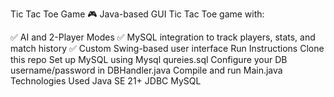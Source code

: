 Tic Tac Toe Game 🎮
Java-based GUI Tic Tac Toe game with:

✅ AI and 2-Player Modes
✅ MySQL integration to track players, stats, and match history
✅ Custom Swing-based user interface
Run Instructions
Clone this repo
Set up MySQL using Mysql qureies.sql
Configure your DB username/password in DBHandler.java
Compile and run Main.java
Technologies Used
Java SE 21+
JDBC
MySQL
